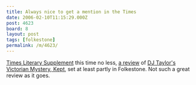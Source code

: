 ```yaml
---
title: Always nice to get a mention in the Times
date: 2006-02-10T11:15:29.000Z
post: 4623
board: 8
layout: post
tags: [folkestone]
permalink: /m/4623/
---
```

<a href="http://tls.timesonline.co.uk">Times Literary Supplement</a> this time no less, <a href="http://tls.timesonline.co.uk/article/0,,25339-2030841,00.html">a review</a> of <a href="/wiki/dj+taylor+s+victorian+mystery+kept">DJ Taylor's Victorian Mystery, Kept</a>, set at least partly in Folkestone. Not such a great review as it goes.

